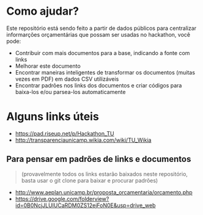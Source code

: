 # Como ajudar?

Este repositório está sendo feito a partir de dados públicos para centralizar informarções orçamentárias que possam ser usadas no hackathon, você pode:

* Contribuir com mais documentos para a base, indicando a fonte com links
* Melhorar este documento
* Encontrar maneiras inteligentes de transformar os documentos (muitas vezes em PDF) em dados CSV utilizáveis
* Encontrar padrões nos links dos documentos e criar códigos para baixa-los e/ou parsea-los automaticamente

# Alguns links úteis

* https://pad.riseup.net/p/Hackathon_TU
* http://transparenciaunicamp.wikia.com/wiki/TU_Wikia

## Para pensar em padrões de links e documentos
> (provavelmente todos os links estarão baixados neste repositório, basta usar o git clone para baixar e procurar padrões)
* http://www.aeplan.unicamp.br/proposta_orcamentaria/orcamento.php
* https://drive.google.com/folderview?id=0B0NcjJLUIUCaRDM0ZS12ejFoN0E&usp=drive_web
